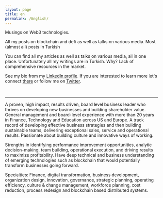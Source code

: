 ```yaml
---
layout: page
title: en
permalink: /English/
---
```

Musings on Web3 technologies. 

All my posts on blockchain and defi as well as talks on various media. Most (almost all) posts in Turkish

You can find all my articles as well as talks on various media, all in one place. Unfortunately all my writings are in Turkish. Why? Lack of comprehensive resources in the market. 

See my bio from my [LinkedIn profile](https://www.linkedin.com/in/turansert/). If you are interested to learn more let's connect [there]((https://www.linkedin.com/in/turansert/)) or follow me on [Twitter](https://twitter.com/turansert).

&nbsp;


---

A proven, high impact, results driven, board level business leader who thrives on developing new businesses and building shareholder value. General management and board-level experience with more than 20 years in Finance, Technology and Education across US and Europe. A track record of developing effective business strategies and then building sustainable teams, delivering exceptional sales, service and operational results. Passionate about building culture and innovative ways of working.

Strengths in identifying performance improvement opportunities, analytic decision-making, team building, operational execution, and driving results to maximize profitability. Have deep technical and business understanding of emerging technologies such as blockchain that would potentially transform businesses going forward.

Specialties: Finance, digital transformation, business development, organization design, innovation, governance, strategic planning, operating efficiency, culture & change management, workforce planning, cost reduction, process redesign and blockchain based distributed systems. 

